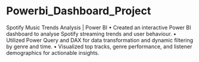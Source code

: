 # Powerbi_Dashboard_Project
Spotify Music Trends Analysis | Power BI 
•	Created an interactive Power BI dashboard to analyse Spotify streaming trends and user behaviour.
•	Utilized Power Query and DAX for data transformation and dynamic filtering by genre and time.
•	Visualized top tracks, genre performance, and listener demographics for actionable insights.
